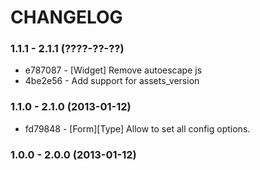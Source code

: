 # CHANGELOG

### 1.1.1 - 2.1.1 (????-??-??)

 * e787087 - [Widget] Remove autoescape js
 * 4be2e56 - Add support for assets_version

### 1.1.0 - 2.1.0 (2013-01-12)

 * fd79848 - [Form][Type] Allow to set all config options.

### 1.0.0 - 2.0.0 (2013-01-12)
